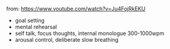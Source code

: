 

from: https://www.youtube.com/watch?v=Ju4FojRkEKU

- goal setting
- mental rehearsal
- self talk, focus thoughts, internal monologue 300-1000wpm
- arousal control, deliberate slow breathing
